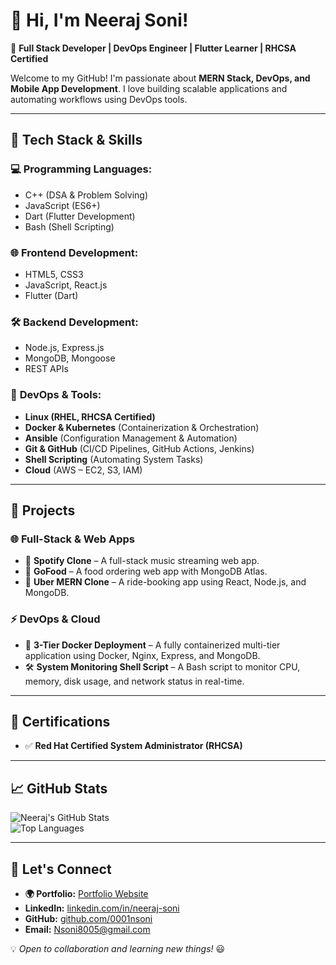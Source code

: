 # 👋 Hi, I'm Neeraj Soni!  
🚀 **Full Stack Developer | DevOps Engineer | Flutter Learner | RHCSA Certified**  

Welcome to my GitHub! I'm passionate about **MERN Stack, DevOps, and Mobile App Development**. I love building scalable applications and automating workflows using DevOps tools.  

---

## 🚀 **Tech Stack & Skills**  

### 💻 **Programming Languages:**  
- C++ (DSA & Problem Solving)  
- JavaScript (ES6+)  
- Dart (Flutter Development)  
- Bash (Shell Scripting)  

### 🌐 **Frontend Development:**  
- HTML5, CSS3  
- JavaScript, React.js  
- Flutter (Dart)  

### 🛠 **Backend Development:**  
- Node.js, Express.js  
- MongoDB, Mongoose  
- REST APIs  

### 🔧 **DevOps & Tools:**  
- **Linux (RHEL, RHCSA Certified)**  
- **Docker & Kubernetes** (Containerization & Orchestration)  
- **Ansible** (Configuration Management & Automation)  
- **Git & GitHub** (CI/CD Pipelines, GitHub Actions, Jenkins)  
- **Shell Scripting** (Automating System Tasks)  
- **Cloud** (AWS – EC2, S3, IAM)  

---

## 📌 **Projects**  
### **🌐 Full-Stack & Web Apps**  
- 🎵 **Spotify Clone** – A full-stack music streaming web app.  
- 🍔 **GoFood** – A food ordering web app with MongoDB Atlas.  
- 🚗 **Uber MERN Clone** – A ride-booking app using React, Node.js, and MongoDB.  

### **⚡ DevOps & Cloud**  
- 🐳 **3-Tier Docker Deployment** – A fully containerized multi-tier application using Docker, Nginx, Express, and MongoDB.  
- 🛠 **System Monitoring Shell Script** – A Bash script to monitor CPU, memory, disk usage, and network status in real-time.  

---

## 📜 **Certifications**  
- ✅ **Red Hat Certified System Administrator (RHCSA)**  

---

## 📈 **GitHub Stats**  
![Neeraj's GitHub Stats](https://github-readme-stats.vercel.app/api?username=0001nsoni&show_icons=true&theme=radical)  
![Top Languages](https://github-readme-stats.vercel.app/api/top-langs/?username=0001nsoni&layout=compact&theme=radical)  

---

## 🤝 **Let's Connect**  
- **🌍 Portfolio:** [Portfolio Website](https://portfolio-neeraj-l1wi-4l5yoso6y-0001nsonis-projects.vercel.app/)  
- **LinkedIn:** [linkedin.com/in/neeraj-soni](#)  
- **GitHub:** [github.com/0001nsoni](https://github.com/0001nsoni)  
- **Email:** [Nsoni8005@gmail.com](mailto:Nsoni8005@gmail.com)  

💡 *Open to collaboration and learning new things!* 😃  
